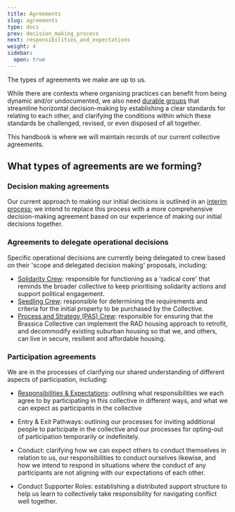 ```yaml
---
title: Agreements
slug: agreements
type: docs
prev: decision_making_process
next: responsibilities_and_expectations
weight: 4
sidebar:
  open: true
---
```


The types of agreements we make are up to us.

While there are contexts where organising practices can benefit from being dynamic and/or undocumented, we also need [durable groups](https://commonslibrary.org/constitutions-how-to-build-durable-groups/) that streamline horizontal decision-making by establishing a clear standards for relating to each other, and clarifying the conditions within which these standards be challenged, revised, or even disposed of all together. 

This handbook is where we will maintain records of our current collective agreements. 

## What types of agreements are we forming?
 
### Decision making agreements
Our current approach to making our initial decisions is outlined in an [interim process](../interim_processes/decision_making_process); we intend to replace this process with a more comprehensive decision-making agreement based on our experience of making our initial decisions together. 

### Agreements to delegate operational decisions
Specific operational decisions are currently being delegated to crew based on their 'scope and delegated decision making' proposals, including: 
* [Solidarity Crew](solidarity_crew): responsible for functioning as a 'radical core' that reminds the broader collective to keep prioritising solidarity actions and support political engagement. 
* [Seedling Crew](seedling_crew): responsible for determining the requirements and criteria for the initial property to be purchased by the Collective.
* [Process and Strategy (PAS) Crew](pas_crew): responsible for ensuring that the Brassica Collective can implement the RAD housing approach to retrofit, and decommodify existing suburban housing so that we, and others, can live in secure, resilient and affordable housing.

### Participation agreements
We are in the processes of clarifying our shared understanding of different aspects of participation, including: 
* [Responsibilities & Expectations](responsibilities_and_expectations): outlining what responsibilities we each agree to by participating in this collective in different ways, and what we can expect as participants in the collective

* Entry & Exit Pathways: outlining our processes for inviting additional people to participate in the collective and our processes for opting-out of participation temporarily or indefinitely. 

* Conduct: clarifying how we can expect others to conduct themselves in relation to us, our responsibilities to conduct ourselves likewise, and how we intend to respond in situations where the conduct of any participants are not aligning with our expectations of each other.

* Conduct Supporter Roles: establishing a distributed support structure to help us learn to collectively take responsibility for navigating conflict well together. 



